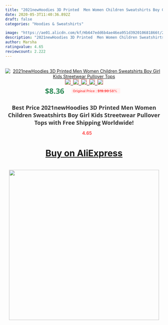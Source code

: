 ```yaml
---
title: "2021newHoodies 3D Printed  Men Women Children Sweatshirts Boy Girl Kids Streetwear Pullover Tops"
date: 2020-05-3T11:40:36.892Z
draft: false
categories: "Hoodies & Sweatshirts"

image: "https://ae01.alicdn.com/kf/Hb647edd6b4ae46ea951d392010681866t/2021newHoodies-3D-Printed-Men-Women-Children-Sweatshirts-Boy-Girl-Kids-Streetwear-Pullover-Tops.jpg"
description: "2021newHoodies 3D Printed  Men Women Children Sweatshirts Boy Girl Kids Streetwear Pullover Tops"
author: Marsha
ratingvalue: 4.65
reviewcount: 2.222
---
```

<br>
<div style="text-align: center;">
<a href="https://s.click.aliexpress.com/e/_AStuGd" target="_blank" rel="nofollow noopener noreferrer"><img alt="2021newHoodies 3D Printed  Men Women Children Sweatshirts Boy Girl Kids Streetwear Pullover Tops" class="magnifier-image" src="https://ae01.alicdn.com/kf/Hb647edd6b4ae46ea951d392010681866t/2021newHoodies-3D-Printed-Men-Women-Children-Sweatshirts-Boy-Girl-Kids-Streetwear-Pullover-Tops.jpg_640x640.jpg">
<br>
<img style="border:1px solid salmon" src="https://ae01.alicdn.com/kf/Hb647edd6b4ae46ea951d392010681866t/2021newHoodies-3D-Printed-Men-Women-Children-Sweatshirts-Boy-Girl-Kids-Streetwear-Pullover-Tops.jpg_120x120.jpg">&nbsp;&nbsp;<img style="border:1px solid salmon" src="https://ae01.alicdn.com/kf/Hf3144e3707d6449c8ddee5df177d2c3eg/2021newHoodies-3D-Printed-Men-Women-Children-Sweatshirts-Boy-Girl-Kids-Streetwear-Pullover-Tops.jpg_120x120.jpg">&nbsp;&nbsp;<img style="border:1px solid salmon" src="https://ae01.alicdn.com/kf/Hdff59e7f1ba3426786bd14cd3bb79eacu/2021newHoodies-3D-Printed-Men-Women-Children-Sweatshirts-Boy-Girl-Kids-Streetwear-Pullover-Tops.jpg_120x120.jpg">&nbsp;&nbsp;<img style="border:1px solid salmon" src="https://ae01.alicdn.com/kf/H151ff716a6d441f8a0fa076f091a324bh/2021newHoodies-3D-Printed-Men-Women-Children-Sweatshirts-Boy-Girl-Kids-Streetwear-Pullover-Tops.jpg_120x120.jpg">&nbsp;&nbsp;<img style="border:1px solid salmon" src="https://ae01.alicdn.com/kf/H5ba90b7713584e3aa460740486c73071j/2021newHoodies-3D-Printed-Men-Women-Children-Sweatshirts-Boy-Girl-Kids-Streetwear-Pullover-Tops.jpg_120x120.jpg"></a></div><br0>
<div style="text-align: center;"><span style="background-color: white; border: 0px; box-sizing: border-box; color: seagreen; display: inline-block; font-family: &quot;open sans&quot; , &quot;arial&quot; , &quot;helvetica&quot; , sans-serif , &quot;heiti&quot;; font-size: 24px; font-stretch: inherit; font-weight: 700; line-height: inherit; margin: 0px 10px 0px 0px; padding: 0px; vertical-align: middle;">$8.36 </span>
<span style="background: rgb(255 , 241 , 241); border-radius: 3px; border: 0px; box-sizing: border-box; color: #ff4747; display: inline-block; font-family: inherit; font-size: 12px; font-stretch: inherit; font-style: inherit; font-variant: inherit; font-weight: 600; line-height: inherit; margin: 0px; padding: 2px 5px; transform: scale(0.9); vertical-align: middle;">Original Price : <b style="text-decoration: line-through;">$19.90 </b> 58%&nbsp;&nbsp;</span></div>
<h1 style="color: #333333; display: inline-block; font-family: &quot;open sans&quot; , &quot;arial&quot; , &quot;helvetica&quot; , sans-serif , &quot;heiti&quot;; font-size: 18px; font-stretch: inherit; font-weight: 700; text-align: center;">Best Price 2021newHoodies 3D Printed  Men Women Children Sweatshirts Boy Girl Kids Streetwear Pullover Tops with Free Shipping Worldwide!</h1>
<div style="color: #ff4747; text-align: center;">
<img src="https://4.bp.blogspot.com/-M0ZcTcb-5uY/XleCXlxnR4I/AAAAAAAAAEc/OrjgMkXV1oMQFaCRZj5HQwOCBcu3w1FegCPcBGAYYCw/s1600/star.png" style="height: 15px;">&nbsp;<b>4.65</b></div>
<div class="button_cont" align="center"><a class="buynow_a" href="https://s.click.aliexpress.com/e/_AStuGd" target="_blank" rel="nofollow noopener noreferrer"><H1>Buy on AliExpress</H1></a></div><br>
<div class="separator" style="clear: both; text-align: center;">
<img src="https://lh3.googleusercontent.com/-pTy5HemUv9M/XlePHvY0dAI/AAAAAAAAAE4/0nX5iRUoIWY8eMW9Dpxeirr157OZliDIgCLcBGAsYHQ/s1600/badge.gif" width="480">
</div>

